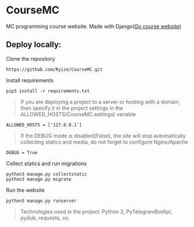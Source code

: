 # CourseMC

MC programming course website. Made with Django([Go course website](https://coursemc.space))

## Deploy locally:

Clone the repository
```
https://github.com/Ryize/CourseMC.git
```

Install requirements
```
pip3 install -r requirements.txt
```
> If you are deploying a project to a server or hosting with a domain, then specify it in the project settings in the ALLOWED_HOSTS(CourseMC.settings) variable
```
ALLOWED_HOSTS = ['127.0.0.1']
```

> If the DEBUG mode is disabled(False), the site will stop automatically collecting statics and media, do not forget to configure Nginx/Apache
```
DEBUG = True
```

Collect statics and run migrations
```
python3 manage.py collectstatic
python3 manage.py migrate
```

Run the website
```
python3 manage.py runserver
```

> Technologies used in the project: Python 3, PyTelegramBotApi, pydub, requests, os.
